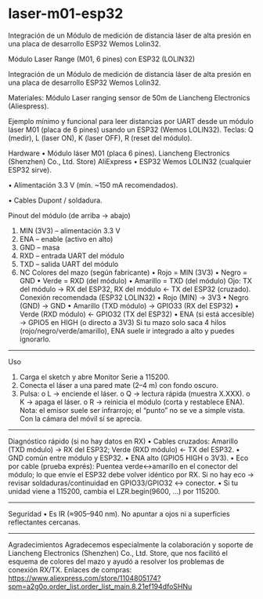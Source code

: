 # laser-m01-esp32
Integración de un Módulo de medición de distancia láser de alta presión en una placa de desarrollo ESP32 Wemos Lolin32. 

Módulo Laser Range (M01, 6 pines) con ESP32 (LOLIN32)

Integración de un Módulo de medición de distancia láser de alta presión en una placa de desarrollo ESP32 Wemos Lolin32. 

Materiales: Módulo Laser ranging sensor de 50m de Liancheng Electronics (Aliespress).

Ejemplo mínimo y funcional para leer distancias por UART desde un módulo láser M01 (placa de 6 pines) usando un ESP32 (Wemos LOLIN32).
Teclas: Q (medir), L (laser ON), K (laser OFF), R (reset del módulo).

Hardware
•	Módulo láser M01 (placa 6 pines). Liancheng Electronics (Shenzhen) Co., Ltd. Store) AliExpress
•	ESP32 Wemos LOLIN32 (cualquier ESP32 sirve).

•	Alimentación 3.3 V (mín. ~150 mA recomendados).

•	Cables Dupont / soldadura.

Pinout del módulo (de arriba → abajo)
1.	MIN (3V3) – alimentación 3.3 V
2.	ENA – enable (activo en alto)
3.	GND – masa
4.	RXD – entrada UART del módulo
5.	TXD – salida UART del módulo
6.	NC
Colores del mazo (según fabricante)
•	Rojo = MIN (3V3)
•	Negro = GND
•	Verde = RXD (del módulo)
•	Amarillo = TXD (del módulo)
Ojo: TX del módulo → RX del ESP32, RX del módulo ← TX del ESP32 (cruzado).
Conexión recomendada (ESP32 LOLIN32)
•	Rojo (MIN) → 3V3
•	Negro (GND) → GND
•	Amarillo (TXD módulo) → GPIO33 (RX del ESP32)
•	Verde (RXD módulo) ← GPIO32 (TX del ESP32)
•	ENA (si está accesible) → GPIO5 en HIGH (o directo a 3V3)
Si tu mazo solo saca 4 hilos (rojo/negro/verde/amarillo), ENA suele ir integrado a alto y puedes ignorarlo.
________________________________________
Uso
1.	Carga el sketch y abre Monitor Serie a 115200.
2.	Conecta el láser a una pared mate (2–4 m) con fondo oscuro.
3.	Pulsa:
o	L → enciende el láser.
o	Q → lectura rápida (muestra X.XXX).
o	K → apaga el láser.
o	R → reinicia el módulo (corta y restablece ENA).
Nota: el emisor suele ser infrarrojo; el “punto” no se ve a simple vista. Con la cámara del móvil sí se aprecia.
________________________________________
Diagnóstico rápido (si no hay datos en RX)
•	Cables cruzados: Amarillo (TXD módulo) → RX del ESP32; Verde (RXD módulo) ← TX del ESP32.
•	GND común entre módulo y ESP32.
•	ENA alto (GPIO5 HIGH o 3V3).
•	Eco por cable (prueba exprés): Puentea verde↔amarillo en el conector del módulo; lo que envíe el ESP32 debe volver idéntico por RX. Si no hay eco → revisar soldaduras/continuidad en GPIO33/GPIO32 ↔ conector.
•	Si tu unidad viene a 115200, cambia el LZR.begin(9600, …) por 115200.
________________________________________
Seguridad
•	Es IR (≈905–940 nm). No apuntar a ojos ni a superficies reflectantes cercanas.
________________________________________
Agradecimientos
Agradecemos especialmente la colaboración y soporte de Liancheng Electronics (Shenzhen) Co., Ltd. Store, que nos facilitó el esquema de colores del mazo y ayudó a resolver los problemas de conexión RX/TX.
Enlaces de compras: https://www.aliexpress.com/store/1104805174?spm=a2g0o.order_list.order_list_main.8.21ef194dfoSHNu

